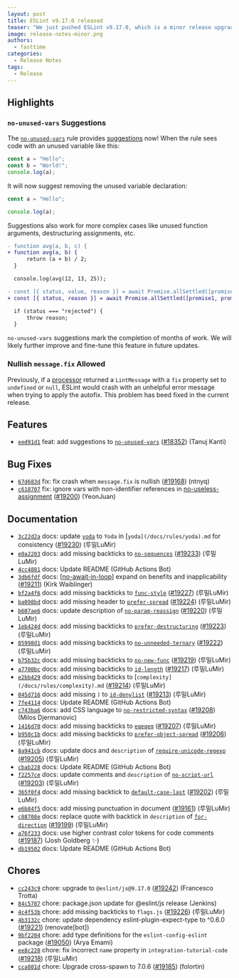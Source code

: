 ```yaml
---
layout: post
title: ESLint v9.17.0 released
teaser: "We just pushed ESLint v9.17.0, which is a minor release upgrade of ESLint. This release adds some new features and fixes several bugs found in the previous release."
image: release-notes-minor.png
authors:
  - fasttime
categories:
  - Release Notes
tags:
  - Release
---
```


## Highlights

### `no-unused-vars` Suggestions

The [`no-unused-vars`](https://eslint.org/docs/latest/rules/no-unused-vars) rule provides [suggestions](https://eslint.org/docs/latest/use/core-concepts/#rule-suggestions) now! When the rule sees code with an unused variable like this:

```js
const a = "Hello";
const b = "World!";
console.log(a);
```

It will now suggest removing the unused variable declaration:

```js
const a = "Hello";

console.log(a);
```

Suggestions also work for more complex cases like unused function arguments, destructuring assignments, etc.

```diff
- function avg(a, b, c) {
+ function avg(a, b) {
      return (a + b) / 2;
  }

  console.log(avg(12, 13, 25));
```

```diff
- const [{ status, value, reason }] = await Promise.allSettled([promise1, promise2]);
+ const [{ status, reason }] = await Promise.allSettled([promise1, promise2]);

  if (status === "rejected") {
      throw reason;
  }
```

`no-unused-vars` suggestions mark the completion of months of work. We will likely further improve and fine-tune this feature in future updates.

### Nullish `message.fix` Allowed

Previously, if a [processor](https://eslint.org/docs/latest/use/core-concepts/#custom-processors) returned a `LintMessage` with a `fix` property set to `undefined` or `null`, ESLint would crash with an unhelpful error message when trying to apply the autofix.
This problem has beed fixed in the current release.







## Features


* [`eed91d1`](https://github.com/eslint/eslint/commit/eed91d12d4d265bd32905dd1fbf8a6d5dbcdb54a) feat: add suggestions to [`no-unused-vars`](/docs/rules/no-unused-vars) ([#18352](https://github.com/eslint/eslint/issues/18352)) (Tanuj Kanti)






## Bug Fixes


* [`67d683d`](https://github.com/eslint/eslint/commit/67d683df29d873002299c70736dacea731b69f5d) fix: fix crash when `message.fix` is nullish ([#19168](https://github.com/eslint/eslint/issues/19168)) (ntnyq)
* [`c618707`](https://github.com/eslint/eslint/commit/c61870715e5bc1cb51c45a8efd72f392502807b8) fix: ignore vars with non-identifier references in [no-useless-assignment](/docs/rules/no-useless-assignment) ([#19200](https://github.com/eslint/eslint/issues/19200)) (YeonJuan)




## Documentation


* [`3c22d2a`](https://github.com/eslint/eslint/commit/3c22d2accedd7b0bc381a4eee2c3db4df657b236) docs: update [`yoda`](/docs/rules/yoda) to `Yoda` in [`yoda](/docs/rules/yoda).md` for consistency ([#19230](https://github.com/eslint/eslint/issues/19230)) (루밀LuMir)
* [`e0a2203`](https://github.com/eslint/eslint/commit/e0a220355f447b3674b758776344959ce746b5e3) docs: add missing backticks to [`no-sequences`](/docs/rules/no-sequences) ([#19233](https://github.com/eslint/eslint/issues/19233)) (루밀LuMir)
* [`4cc4881`](https://github.com/eslint/eslint/commit/4cc48812cdfd686304b5b3b71ea70cd7f2d8389a) docs: Update README (GitHub Actions Bot)
* [`3db6fdf`](https://github.com/eslint/eslint/commit/3db6fdf885b17d25103e3cddc31fea56542e064d) docs: [[no-await-in-loop](/docs/rules/no-await-in-loop)] expand on benefits and inapplicability ([#19211](https://github.com/eslint/eslint/issues/19211)) (Kirk Waiblinger)
* [`bf2a4f6`](https://github.com/eslint/eslint/commit/bf2a4f686bb387711e269b08f13771e4208113f0) docs: add missing backticks to [`func-style`](/docs/rules/func-style) ([#19227](https://github.com/eslint/eslint/issues/19227)) (루밀LuMir)
* [`ba098bd`](https://github.com/eslint/eslint/commit/ba098bd03c9943007ec77d628dc59f7eaf60f871) docs: add missing header to [`prefer-spread`](/docs/rules/prefer-spread) ([#19224](https://github.com/eslint/eslint/issues/19224)) (루밀LuMir)
* [`b607ae6`](https://github.com/eslint/eslint/commit/b607ae64913ca2b6450a74344ab0ad548e314915) docs: update description of [`no-param-reassign`](/docs/rules/no-param-reassign) ([#19220](https://github.com/eslint/eslint/issues/19220)) (루밀LuMir)
* [`1eb424d`](https://github.com/eslint/eslint/commit/1eb424de558fba301eaef9a7fce256539b48dee3) docs: add missing backticks to [`prefer-destructuring`](/docs/rules/prefer-destructuring) ([#19223](https://github.com/eslint/eslint/issues/19223)) (루밀LuMir)
* [`85998d1`](https://github.com/eslint/eslint/commit/85998d14051c7a0c5b7b6da8cfda13dc1fc7c153) docs: add missing backticks to [`no-unneeded-ternary`](/docs/rules/no-unneeded-ternary) ([#19222](https://github.com/eslint/eslint/issues/19222)) (루밀LuMir)
* [`b75b32c`](https://github.com/eslint/eslint/commit/b75b32c091f0742788ecf232f52d9e9427008526) docs: add missing backticks to [`no-new-func`](/docs/rules/no-new-func) ([#19219](https://github.com/eslint/eslint/issues/19219)) (루밀LuMir)
* [`a7700bc`](https://github.com/eslint/eslint/commit/a7700bcc9c566b3e348a72f3e6a4a6f5ac3345a4) docs: add missing backticks to [`id-length`](/docs/rules/id-length) ([#19217](https://github.com/eslint/eslint/issues/19217)) (루밀LuMir)
* [`e2bb429`](https://github.com/eslint/eslint/commit/e2bb429974ae397c1c1cc495fa7630441c9da61a) docs: add missing backticks to [`complexity](/docs/rules/complexity).md` ([#19214](https://github.com/eslint/eslint/issues/19214)) (루밀LuMir)
* [`045d716`](https://github.com/eslint/eslint/commit/045d716b92276720961e950e6a259ef40e8e07ea) docs: add missing `)` to [`id-denylist`](/docs/rules/id-denylist) ([#19213](https://github.com/eslint/eslint/issues/19213)) (루밀LuMir)
* [`7fe4114`](https://github.com/eslint/eslint/commit/7fe4114be2e714506fd406ea4474430ea3de0f93) docs: Update README (GitHub Actions Bot)
* [`c743ba6`](https://github.com/eslint/eslint/commit/c743ba6402a27130f8b7700ae0816b087e20085d) docs: add CSS language to [`no-restricted-syntax`](/docs/rules/no-restricted-syntax) ([#19208](https://github.com/eslint/eslint/issues/19208)) (Milos Djermanovic)
* [`1416d70`](https://github.com/eslint/eslint/commit/1416d70d4358a57e99e810dd25ac0e6263924c02) docs: add missing backticks to [`eqeqeq`](/docs/rules/eqeqeq) ([#19207](https://github.com/eslint/eslint/issues/19207)) (루밀LuMir)
* [`b950c1b`](https://github.com/eslint/eslint/commit/b950c1b7db28cc569a53b6677b71a40f1fe3bf98) docs: add missing backticks to [`prefer-object-spread`](/docs/rules/prefer-object-spread) ([#19206](https://github.com/eslint/eslint/issues/19206)) (루밀LuMir)
* [`8a941cb`](https://github.com/eslint/eslint/commit/8a941cb776d0872236c33027bcff6337739a6ddb) docs: update docs and `description` of [`require-unicode-regexp`](/docs/rules/require-unicode-regexp) ([#19205](https://github.com/eslint/eslint/issues/19205)) (루밀LuMir)
* [`cbab228`](https://github.com/eslint/eslint/commit/cbab2281ddd583ddddfb55151babbd9ea59eb078) docs: Update README (GitHub Actions Bot)
* [`f2257ce`](https://github.com/eslint/eslint/commit/f2257ce41278dd85170d4d102969738bcabd5903) docs: update comments and `description` of [`no-script-url`](/docs/rules/no-script-url) ([#19203](https://github.com/eslint/eslint/issues/19203)) (루밀LuMir)
* [`365f0f4`](https://github.com/eslint/eslint/commit/365f0f4df7045c42de0f9624c488d62cf7f6cece) docs: add missing backtick to [`default-case-last`](/docs/rules/default-case-last) ([#19202](https://github.com/eslint/eslint/issues/19202)) (루밀LuMir)
* [`e6b84f5`](https://github.com/eslint/eslint/commit/e6b84f535e84050b0c63ae304eb17f9d181ac299) docs: add missing punctuation in document ([#19161](https://github.com/eslint/eslint/issues/19161)) (루밀LuMir)
* [`c88708e`](https://github.com/eslint/eslint/commit/c88708e0571b62ee5d6c6168373e4204ec75b931) docs: replace quote with backtick in `description` of [`for-direction`](/docs/rules/for-direction) ([#19199](https://github.com/eslint/eslint/issues/19199)) (루밀LuMir)
* [`a76f233`](https://github.com/eslint/eslint/commit/a76f233a67abebf861efc0dd06cde2187abbd273) docs: use higher contrast color tokens for code comments ([#19187](https://github.com/eslint/eslint/issues/19187)) (Josh Goldberg ✨)
* [`db19502`](https://github.com/eslint/eslint/commit/db195024978044b7457d5d551299f96f6b60caed) docs: Update README (GitHub Actions Bot)








## Chores


* [`cc243c9`](https://github.com/eslint/eslint/commit/cc243c948226a585f01d3e68b4cedbabcc5e0e40) chore: upgrade to `@eslint/js@9.17.0` ([#19242](https://github.com/eslint/eslint/issues/19242)) (Francesco Trotta)
* [`84c5787`](https://github.com/eslint/eslint/commit/84c57877801da729265cf9ce11d325c0be8c82b1) chore: package.json update for @eslint/js release (Jenkins)
* [`4c4f53b`](https://github.com/eslint/eslint/commit/4c4f53b8c961dd6aed6c0cdca303018d805a59fe) chore: add missing backticks to `flags.js` ([#19226](https://github.com/eslint/eslint/issues/19226)) (루밀LuMir)
* [`4b3132c`](https://github.com/eslint/eslint/commit/4b3132c3f55db6b51665c4c42bb762d00e266262) chore: update dependency eslint-plugin-expect-type to ^0.6.0 ([#19221](https://github.com/eslint/eslint/issues/19221)) (renovate[bot])
* [`9bf2204`](https://github.com/eslint/eslint/commit/9bf220464a594d44744fd35d688c61159366b8ea) chore: add type definitions for the `eslint-config-eslint` package ([#19050](https://github.com/eslint/eslint/issues/19050)) (Arya Emami)
* [`ee8c220`](https://github.com/eslint/eslint/commit/ee8c2200a19dd55aa5068b6cd336a2aec7c52ad3) chore: fix incorrect `name` property in `integration-tutorial-code` ([#19218](https://github.com/eslint/eslint/issues/19218)) (루밀LuMir)
* [`cca801d`](https://github.com/eslint/eslint/commit/cca801dd17931cfd913456569b41f6132d0366aa) chore: Upgrade cross-spawn to 7.0.6 ([#19185](https://github.com/eslint/eslint/issues/19185)) (folortin)


